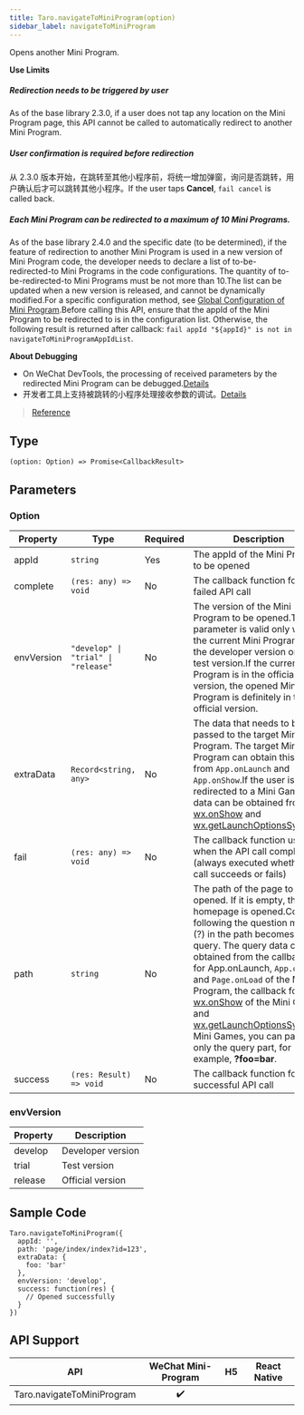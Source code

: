 ```yaml
---
title: Taro.navigateToMiniProgram(option)
sidebar_label: navigateToMiniProgram
---
```


Opens another Mini Program.

**Use Limits**
##### Redirection needs to be triggered by user
As of the base library 2.3.0, if a user does not tap any location on the Mini Program page, this API cannot be called to automatically redirect to another Mini Program.
##### User confirmation is required before redirection
从 2.3.0 版本开始，在跳转至其他小程序前，将统一增加弹窗，询问是否跳转，用户确认后才可以跳转其他小程序。If the user taps **Cancel**, `fail cancel` is called back.
##### Each Mini Program can be redirected to a maximum of 10 Mini Programs.
As of the base library 2.4.0 and the specific date (to be determined), if the feature of redirection to another Mini Program is used in a new version of Mini Program code, the developer needs to declare a list of to-be-redirected-to Mini Programs in the code configurations. The quantity of to-be-redirected-to Mini Programs must be not more than 10.The list can be updated when a new version is released, and cannot be dynamically modified.For a specific configuration method, see [Global Configuration of Mini Program](https://developers.weixin.qq.com/miniprogram/en/dev/reference/configuration/app.html).Before calling this API, ensure that the appId of the Mini Program to be redirected to is in the configuration list. Otherwise, the following result is returned after callback: `fail appId "${appId}" is not in navigateToMiniProgramAppIdList`.

**About Debugging**
- On WeChat DevTools, the processing of received parameters by the redirected Mini Program can be debugged.[Details](https://developers.weixin.qq.com/miniprogram/dev/devtools/different.html#Debugging-of-Redirected-Mini-Programs)
- 开发者工具上支持被跳转的小程序处理接收参数的调试。[Details](https://developers.weixin.qq.com/miniprogram/dev/devtools/different.html#Debugging-of-Redirected-Mini-Programs)

> [Reference](https://developers.weixin.qq.com/miniprogram/dev/api/open-api/miniprogram-navigate/wx.navigateToMiniProgram.html)

## Type

```tsx
(option: Option) => Promise<CallbackResult>
```

## Parameters

### Option

<table>
  <thead>
    <tr>
      <th>Property</th>
      <th>Type</th>
      <th style={{ textAlign: "center"}}>Required</th>
      <th>Description</th>
    </tr>
  </thead>
  <tbody>
    <tr>
      <td>appId</td>
      <td><code>string</code></td>
      <td style={{ textAlign: "center"}}>Yes</td>
      <td>The appId of the Mini Program to be opened</td>
    </tr>
    <tr>
      <td>complete</td>
      <td><code>(res: any) =&gt; void</code></td>
      <td style={{ textAlign: "center"}}>No</td>
      <td>The callback function for a failed API call</td>
    </tr>
    <tr>
      <td>envVersion</td>
      <td><code>&quot;develop&quot; | &quot;trial&quot; | &quot;release&quot;</code></td>
      <td style={{ textAlign: "center"}}>No</td>
      <td>The version of the Mini Program to be opened.This parameter is valid only when the current Mini Program is in the developer version or the test version.If the current Mini Program is in the official version, the opened Mini Program is definitely in the official version.</td>
    </tr>
    <tr>
      <td>extraData</td>
      <td><code>Record&lt;string, any&gt;</code></td>
      <td style={{ textAlign: "center"}}>No</td>
      <td>The data that needs to be passed to the target Mini Program. The target Mini Program can obtain this data from <code>App.onLaunch</code> and <code>App.onShow</code>.If the user is redirected to a Mini Game, this data can be obtained from <a href="#">wx.onShow</a> and <a href="https://developers.weixin.qq.com/miniprogram/dev/api/base/app/life-cycle/wx.getLaunchOptionsSync.html">wx.getLaunchOptionsSync</a>.</td>
    </tr>
    <tr>
      <td>fail</td>
      <td><code>(res: any) =&gt; void</code></td>
      <td style={{ textAlign: "center"}}>No</td>
      <td>The callback function used when the API call completed (always executed whether the call succeeds or fails)</td>
    </tr>
    <tr>
      <td>path</td>
      <td><code>string</code></td>
      <td style={{ textAlign: "center"}}>No</td>
      <td>The path of the page to be opened. If it is empty, the homepage is opened.Content following the question mark (?) in the path becomes a query. The query data can be obtained from the callbacks for App.onLaunch, <code>App.onShow</code>, and <code>Page.onLoad</code> of the Mini Program, the callback for <a href="#">wx.onShow</a> of the Mini Game, and <a href="https://developers.weixin.qq.com/miniprogram/dev/api/base/app/life-cycle/wx.getLaunchOptionsSync.html">wx.getLaunchOptionsSync</a>.For Mini Games, you can pass in only the query part, for example, <strong>?foo=bar</strong>.</td>
    </tr>
    <tr>
      <td>success</td>
      <td><code>(res: Result) =&gt; void</code></td>
      <td style={{ textAlign: "center"}}>No</td>
      <td>The callback function for a successful API call</td>
    </tr>
  </tbody>
</table>

### envVersion

<table>
  <thead>
    <tr>
      <th>Property</th>
      <th>Description</th>
    </tr>
  </thead>
  <tbody>
    <tr>
      <td>develop</td>
      <td>Developer version</td>
    </tr>
    <tr>
      <td>trial</td>
      <td>Test version</td>
    </tr>
    <tr>
      <td>release</td>
      <td>Official version</td>
    </tr>
  </tbody>
</table>

## Sample Code

```tsx
Taro.navigateToMiniProgram({
  appId: '',
  path: 'page/index/index?id=123',
  extraData: {
    foo: 'bar'
  },
  envVersion: 'develop',
  success: function(res) {
    // Opened successfully
  }
})
```

## API Support

|            API             | WeChat Mini-Program | H5 | React Native |
|:--------------------------:|:-------------------:|:--:|:------------:|
| Taro.navigateToMiniProgram |         ✔️          |    |              |
